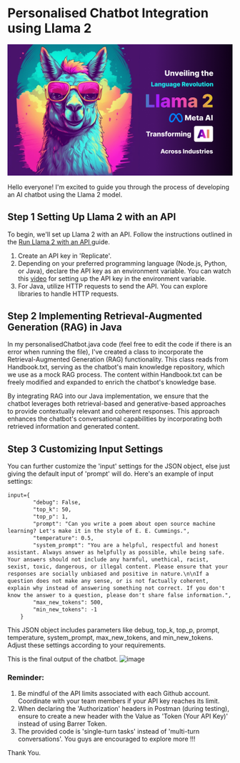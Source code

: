 # Personalised Chatbot Integration using Llama 2

![image](https://github.com/Poo-wei-chien/personalisedChatbot/blob/main/Llama-2-Meta-AI-Transforming-AI-Across-Industries.png)

Hello everyone! I'm excited to guide you through the process of developing an AI chatbot using the Llama 2 model.

## Step 1 Setting Up Llama 2 with an API

To begin, we'll set up Llama 2 with an API. Follow the instructions outlined in the <a href = 'https://replicate.com/blog/run-llama-2-with-an-api?input=http#choosing-which-model-to-use'> Run Llama 2 with an API </a>guide.

1. Create an API key in 'Replicate'.
2. Depending on your preferred programming language (Node.js, Python, or Java), declare the API key as an environment variable. You can watch this <a href = 'https://www.youtube.com/watch?v=znyhTD4McOg'>video</a> for setting up the API key in the environment variable.
3. For Java, utilize HTTP requests to send the API. You can explore libraries to handle HTTP requests.

## Step 2  Implementing Retrieval-Augmented Generation (RAG) in Java
In my personalisedChatbot.java code (feel free to edit the code if there is an error when running the file), I've created a class to incorporate the Retrieval-Augmented Generation (RAG) functionality. This class reads from Handbook.txt, serving as the chatbot's main knowledge repository, which we use as a mock RAG process. The content within Handbook.txt can be freely modified and expanded to enrich the chatbot's knowledge base.

By integrating RAG into our Java implementation, we ensure that the chatbot leverages both retrieval-based and generative-based approaches to provide contextually relevant and coherent responses. This approach enhances the chatbot's conversational capabilities by incorporating both retrieved information and generated content.

## Step 3 Customizing Input Settings
You can further customize the 'input' settings for the JSON object, else just giving the default input of 'prompt' will do. Here's an example of input settings:
```
input={
        "debug": False,
        "top_k": 50,
        "top_p": 1,
        "prompt": "Can you write a poem about open source machine learning? Let's make it in the style of E. E. Cummings.",
        "temperature": 0.5,
        "system_prompt": "You are a helpful, respectful and honest assistant. Always answer as helpfully as possible, while being safe. Your answers should not include any harmful, unethical, racist, sexist, toxic, dangerous, or illegal content. Please ensure that your responses are socially unbiased and positive in nature.\n\nIf a question does not make any sense, or is not factually coherent, explain why instead of answering something not correct. If you don't know the answer to a question, please don't share false information.",
        "max_new_tokens": 500,
        "min_new_tokens": -1
    }
```
This JSON object includes parameters like debug, top_k, top_p, prompt, temperature, system_prompt, max_new_tokens, and min_new_tokens. Adjust these settings according to your requirements.

This is the final output of the chatbot.
![image](https://github.com/Poo-wei-chien/personalisedChatbot/assets/92501486/7ad4d235-e292-4562-9e00-2f8b327460d1)

### Reminder:

1. Be mindful of the API limits associated with each Github account. Coordinate with your team members if your API key reaches its limit.
2. When declaring the 'Authorization' headers in Postman (during testing), ensure to create a new header with the Value as 'Token (Your API Key)' instead of using Barrer Token.
3. The provided code is 'single-turn tasks' instead of 'multi-turn conversations'. You guys are encouraged to explore more !!!

Thank You.
